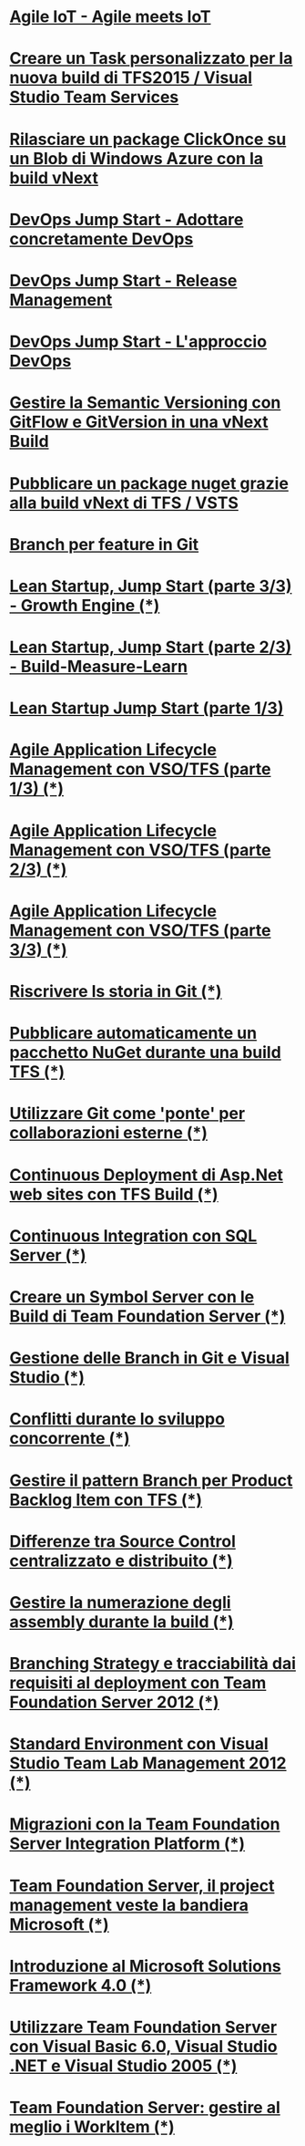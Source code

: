 ﻿# [Agile IoT - Agile meets IoT](AgileIOT.md)
# [Creare un Task personalizzato per la nuova build di TFS2015 / Visual Studio Team Services](CreareEstensioniPerBuild.md)
# [Rilasciare un package ClickOnce su un Blob di Windows Azure con la build vNext](DeployClickOnce.md)
# [DevOps Jump Start - Adottare concretamente DevOps](DevOps-Adopt.md)
# [DevOps Jump Start - Release Management](DevOps-Release.md)
# [DevOps Jump Start - L'approccio DevOps](DevOps-JumpStart.md)
# [Gestire la Semantic Versioning con GitFlow e GitVersion in una vNext Build](GitflowAndNugetPart2.md)
# [Pubblicare un package nuget grazie alla build vNext di TFS / VSTS](GitflowAndNugetPart1.md)
# [Branch per feature in Git](BranchFeatureGit.md)
# [Lean Startup, Jump Start (parte 3/3) - Growth Engine (*)](LeanStartupJumpStart3.md)
# [Lean Startup, Jump Start (parte 2/3) - Build-Measure-Learn](LeanStartupJumpStart2.md)
# [Lean Startup Jump Start (parte 1/3)](LeanStartupJumpStart1.md)

# [Agile Application Lifecycle Management con VSO/TFS (parte 1/3) (*)](https://msdn.microsoft.com/it-it/library/dn858853.aspx)
# [Agile Application Lifecycle Management con VSO/TFS (parte 2/3) (*)](https://msdn.microsoft.com/it-it/library/dn858854.aspx)
# [Agile Application Lifecycle Management con VSO/TFS (parte 3/3) (*)](https://msdn.microsoft.com/it-it/library/dn858855.aspx)
# [Riscrivere ls storia in Git (*)](https://msdn.microsoft.com/it-it/library/dn756425.aspx)
# [Pubblicare automaticamente un pacchetto NuGet durante una build TFS (*)](https://msdn.microsoft.com/it-it/library/dn614991.aspx)
# [Utilizzare Git come 'ponte' per collaborazioni esterne (*)](https://msdn.microsoft.com/it-it/library/dn605823.aspx)
# [Continuous Deployment di Asp.Net web sites con TFS Build (*)](https://msdn.microsoft.com/it-it/library/dn569268.aspx)
# [Continuous Integration con SQL Server (*)](https://msdn.microsoft.com/it-it/library/dn383992.aspx)
# [Creare un Symbol Server con le Build di Team Foundation Server (*)](https://msdn.microsoft.com/it-it/library/dn376358.aspx)
# [Gestione delle Branch in Git e Visual Studio (*)](https://msdn.microsoft.com/it-it/library/dn269827.aspx)
# [Conflitti durante lo sviluppo concorrente (*)](https://msdn.microsoft.com/it-it/library/dn236398.aspx)
# [Gestire il pattern Branch per Product Backlog Item con TFS (*)](https://msdn.microsoft.com/it-it/library/dn175749.aspx)
# [Differenze tra Source Control centralizzato e distribuito (*)](https://msdn.microsoft.com/it-it/library/dn133093.aspx)
# [Gestire la numerazione degli assembly durante la build (*)](https://msdn.microsoft.com/it-it/library/jj714729.aspx)
# [Branching Strategy e tracciabilità dai requisiti al deployment con Team Foundation Server 2012 (*)](https://msdn.microsoft.com/it-it/library/jj573928.aspx)
# [Standard Environment con Visual Studio Team Lab Management 2012 (*)](https://msdn.microsoft.com/it-it/library/jj191715.aspx)
# [Migrazioni con la Team Foundation Server Integration Platform (*)](https://msdn.microsoft.com/it-it/library/jj191716.aspx)
# [Team Foundation Server, il project management veste la bandiera Microsoft (*)](https://msdn.microsoft.com/it-it/library/cc185100.aspx)
# [Introduzione al Microsoft Solutions Framework 4.0 (*)](https://msdn.microsoft.com/it-it/library/cc185094.aspx)
# [Utilizzare Team Foundation Server con Visual Basic 6.0, Visual Studio .NET e Visual Studio 2005 (*)](https://msdn.microsoft.com/it-it/library/cc185106.aspx)
# [Team Foundation Server: gestire al meglio i WorkItem (*)](https://msdn.microsoft.com/it-it/library/cc185032.aspx)

